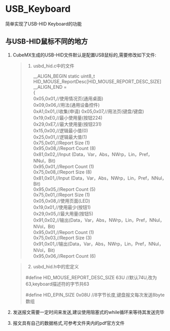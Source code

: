 # USB_Keyboard

简单实现了USB-HID Keyboard的功能

## **与USB-HID鼠标不同的地方**

1. CubeMX生成的USB-HID文件默认是配置USB鼠标的,需要修改如下文件:
   > 1. usbd_hid.c中的文件     
   > 
   >     __ALIGN_BEGIN static uint8_t HID_MOUSE_ReportDesc[HID_MOUSE_REPORT_DESC_SIZE] __ALIGN_END =   
        {   
        0x05,0x01,//使用情况页(通用桌面)  
        0x09,0x06,//用法(通用设备控件)   
        0xA1,0x01,//收集(申请) 
        0x05,0x07,//用法页(键盘/键盘)      
        0x19,0xE0,//最小使用量(按钮224)    
        0x29,0xE7,//最大使用量(按钮231)  
        0x15,0x00,//逻辑最小值(0)     
        0x25,0x01,//逻辑最大值(1)     
        0x75,0x01,//Report Size (1)    
        0x95,0x08,//Report Count (8)      
        0x81,0x02,//Input (Data，Var，Abs，NWrp，Lin，Pref，NNul，Bit)      
        0x95,0x01,//Report Count (1)      
        0x75,0x08,//Report Size (8)    
        0x81,0x01,//Input (Data，Var，Abs，NWrp，Lin，Pref，NNul，Bit)   
        0x95,0x05,//Report Count (5)      
        0x75,0x01,//Report Size (1)    
        0x05,0x08,//使用页面(LED)    
        0x19,0x01,//使用最少(按钮1)    
        0x29,0x05,//最大用量(按钮5)    
        0x91,0x02,//输出(Data，Var，Abs，NWrp，Lin，Pref，NNul，NVol，Bit)     
        0x95,0x01,//Report Count (1)   
        0x75,0x03,//Report Size (3)    
        0x91,0x01,//输出(Data，Var，Abs，NWrp，Lin，Pref，NNul，NVol，Bit)     
        0x95,0x06,//Report Count (6)      
   
   > 2. usbd_hid.h中的宏定义       
   > 
   > #define HID_MOUSE_REPORT_DESC_SIZE                 63U  //默认74U,改为63,keyboard描述符的字节共63    
   > 
   > #define HID_EPIN_SIZE                              0x08U    //8字节长度,键盘报文每次发送8byte数组

2. 发送报文需要一定时间来发送,建议使用阻塞式的while循环来等待其发送完毕
3. 报文具有自己的数据格式,可参考文件夹内的pdf官方文件